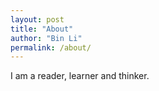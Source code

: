 ```yaml
---
layout: post
title: "About"
author: "Bin Li"
permalink: /about/
---
```


I am a reader, learner and thinker.
